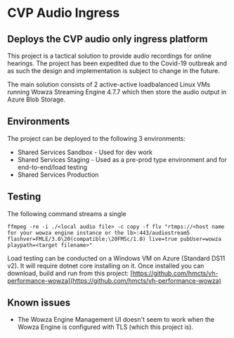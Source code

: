 # CVP Audio Ingress
## Deploys the CVP audio only ingress platform

This project is a tactical solution to provide audio recordings for online hearings. The project has been expedited due
to the Covid-19 outbreak and as such the design and implementation is subject to change in the future.

The main solution consists of 2 active-active loadbalanced Linux VMs running Wowza Streaming Engine 4.7.7 which then 
store the audio output in Azure Blob Storage. 

## Environments

The project can be deployed to the following 3 environments:

* Shared Services Sandbox - Used for dev work
* Shared Services Staging - Used as a pre-prod type environment and for end-to-end/load testing
* Shared Services Production

## Testing
The following command streams a single
```shell script
ffmpeg -re -i ./<local audio file> -c copy -f flv "rtmps://<host name for your wowza engine instance or the lb>:443/audiostream5 flashver=FMLE/3.0\20(compatible;\20FMSc/1.0) live=true pubUser=wowza playpath=<target filename>"
``` 

Load testing can be conducted on a Windows VM on Azure (Standard DS11 v2). It will require dotnet core installing on it.
Once installed you can download, build and run from this project: 
[https://github.com/hmcts/vh-performance-wowza](https://github.com/hmcts/vh-performance-wowza)



## Known issues
* The Wowza Engine Management UI doesn't seem to work when the Wowza Engine is configured with TLS (which this project 
is).
